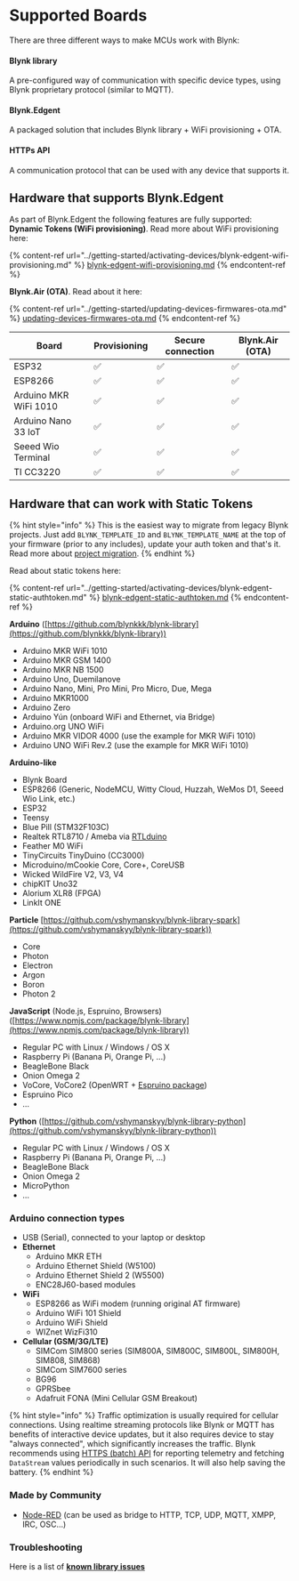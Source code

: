 # Supported Boards

There are three different ways to make MCUs work with Blynk:

#### Blynk library

A pre-configured way of communication with specific device types, using Blynk proprietary protocol (similar to MQTT).

#### Blynk.Edgent

A packaged solution that includes Blynk library + WiFi provisioning + OTA.

#### HTTPs API

A communication protocol that can be used with any device that supports it.

## Hardware that **supports** Blynk.Edgent

As part of Blynk.Edgent the following features are fully supported:\
**Dynamic Tokens (WiFi provisioning)**. Read more about WiFi provisioning here:

{% content-ref url="../getting-started/activating-devices/blynk-edgent-wifi-provisioning.md" %}
[blynk-edgent-wifi-provisioning.md](../getting-started/activating-devices/blynk-edgent-wifi-provisioning.md)
{% endcontent-ref %}

**Blynk.Air (OTA)**. Read about it here:

{% content-ref url="../getting-started/updating-devices-firmwares-ota.md" %}
[updating-devices-firmwares-ota.md](../getting-started/updating-devices-firmwares-ota.md)
{% endcontent-ref %}

| Board                 | Provisioning | Secure connection | Blynk.Air (OTA) |
| --------------------- | ------------ | ----------------- | --------------- |
| ESP32                 | ✅            | ✅                 | ✅               |
| ESP8266               | ✅            | ✅                 | ✅               |
| Arduino MKR WiFi 1010 | ✅            | ✅                 | ✅               |
| Arduino Nano 33 IoT   | ✅            | ✅                 | ✅               |
| Seeed Wio Terminal    | ✅            | ✅                 | ✅               |
| TI CC3220             | ✅            | ✅                 | ✅               |

## Hardware that can work with Static Tokens

{% hint style="info" %}
This is the easiest way to migrate from legacy Blynk projects. Just add `BLYNK_TEMPLATE_ID` and `BLYNK_TEMPLATE_NAME` at the top of your firmware (prior to any includes), update your auth token and that's it. Read more about [project migration](../blynk-1.0-and-2.0-comparison/migrate-from-1.0-to-2.0.md).
{% endhint %}

Read about static tokens here:

{% content-ref url="../getting-started/activating-devices/blynk-edgent-static-authtoken.md" %}
[blynk-edgent-static-authtoken.md](../getting-started/activating-devices/blynk-edgent-static-authtoken.md)
{% endcontent-ref %}

**Arduino** ([https://github.com/blynkkk/blynk-library](https://github.com/blynkkk/blynk-library))

* Arduino MKR WiFi 1010
* Arduino MKR GSM 1400
* Arduino MKR NB 1500
* Arduino Uno, Duemilanove
* Arduino Nano, Mini, Pro Mini, Pro Micro, Due, Mega
* Arduino MKR1000
* Arduino Zero
* Arduino Yún (onboard WiFi and Ethernet, via Bridge)
* Arduino.org UNO WiFi
* Arduino MKR VIDOR 4000 (use the example for MKR WiFi 1010)
* Arduino UNO WiFi Rev.2 (use the example for MKR WiFi 1010)

**Arduino-like**

* Blynk Board
* ESP8266 (Generic, NodeMCU, Witty Cloud, Huzzah, WeMos D1, Seeed Wio Link, etc.)
* ESP32
* Teensy
* Blue Pill (STM32F103C)
* Realtek RTL8710 / Ameba via [RTLduino](https://github.com/pvvx/RtlDuino)
* Feather M0 WiFi
* TinyCircuits TinyDuino (CC3000)
* Microduino/mCookie Core, Core+, CoreUSB
* Wicked WildFire V2, V3, V4
* chipKIT Uno32
* Alorium XLR8 (FPGA)
* LinkIt ONE

**Particle** [https://github.com/vshymanskyy/blynk-library-spark](https://github.com/vshymanskyy/blynk-library-spark))

* Core
* Photon
* Electron
* Argon
* Boron
* Photon 2

**JavaScript** (Node.js, Espruino, Browsers) ([https://www.npmjs.com/package/blynk-library](https://www.npmjs.com/package/blynk-library))

* Regular PC with Linux / Windows / OS X
* Raspberry Pi (Banana Pi, Orange Pi, …)
* BeagleBone Black
* Onion Omega 2
* VoCore, VoCore2 (OpenWRT + [Espruino package](https://github.com/vshymanskyy/OpenWRT-Espruino-packages))
* Espruino Pico
* …

**Python** ([https://github.com/vshymanskyy/blynk-library-python](https://github.com/vshymanskyy/blynk-library-python))

* Regular PC with Linux / Windows / OS X
* Raspberry Pi (Banana Pi, Orange Pi, …)
* BeagleBone Black
* Onion Omega 2
* MicroPython
* …

### Arduino connection types <a href="#supported-hardware-arduino-connection-types" id="supported-hardware-arduino-connection-types"></a>

* USB (Serial), connected to your laptop or desktop
* **Ethernet**
  * Arduino MKR ETH
  * Arduino Ethernet Shield (W5100)
  * Arduino Ethernet Shield 2 (W5500)
  * ENC28J60-based modules
* **WiFi**
  * ESP8266 as WiFi modem (running original AT firmware)
  * Arduino WiFi 101 Shield
  * Arduino WiFi Shield
  * WIZnet WizFi310
* **Cellular (GSM/3G/LTE)**
  * SIMCom SIM800 series (SIM800A, SIM800C, SIM800L, SIM800H, SIM808, SIM868)
  * SIMCom SIM7600 series
  * BG96
  * GPRSbee
  * Adafruit FONA (Mini Cellular GSM Breakout)

{% hint style="info" %}
Traffic optimization is usually required for cellular connections. Using realtime streaming protocols like Blynk or MQTT has benefits of interactive device updates, but it also requires device to stay "always connected", which significantly increases the traffic. Blynk recommends using [HTTPS (batch) API](../blynk.cloud/https-api-overview.md) for reporting telemetry and fetching `DataStream` values periodically in such scenarios. It will also help saving the battery.
{% endhint %}

### Made by Community <a href="#supported-hardware-made-by-community" id="supported-hardware-made-by-community"></a>

* [Node-RED](https://github.com/gablau/node-red-contrib-blynk-iot) (can be used as bridge to HTTP, TCP, UDP, MQTT, XMPP, IRC, OSC…)

### Troubleshooting

Here is a list of [**known library issues**](https://github.com/blynkkk/blynk-library/issues?q=is%3Aissue+label%3A%22for+reference%22+)
